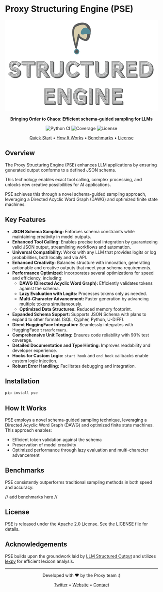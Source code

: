 # Proxy Structuring Engine (PSE)

<p align="center">
  <img src="logo.png" alt="PSE Logo" height="300"/>
</p>

<p align="center">
  <strong>Bringing Order to Chaos: Efficient schema-guided sampling for LLMs</strong>
</p>

<p align="center">
  <img src="https://github.com/TheProxyCompany/proxy-structuring-engine/actions/workflows/python-app.yml/badge.svg" alt="Python CI"/>
  <img src="https://img.shields.io/badge/coverage-90%25-brightgreen" alt="Coverage"/>
  <img src="https://img.shields.io/badge/license-Apache%202.0-blue" alt="License"/>
</p>

<p align="center">
  <a href="#quick-start">Quick Start</a> •
  <a href="#how-it-works">How It Works</a> •
  <a href="#benchmarks">Benchmarks</a> •
  <a href="#license">License</a>
</p>

## Overview

The Proxy Structuring Engine (PSE) enhances LLM applications by ensuring generated output conforms to a defined JSON schema.

This technology enables exact tool calling, complex processing, and unlocks new creative possibilities for AI applications.

PSE achieves this through a novel schema-guided sampling approach, leveraging a Directed Acyclic Word Graph (DAWG) and optimized finite state machines.

## Key Features

* **JSON Schema Sampling:** Enforces schema constraints while maintaining creativity in model outputs.
* **Enhanced Tool Calling:** Enables precise tool integration by guaranteeing valid JSON output, streamlining workflows and automation.
* **Universal Compatibility:** Works with any LLM that provides logits or log probabilities, both locally and via API.
* **Enhanced Creativity:** Balances structure with innovation, generating actionable and creative outputs that meet your schema requirements.
* **Performance Optimized:** Incorporates several optimizations for speed and efficiency, including:
    * **DAWG (Directed Acyclic Word Graph):** Efficiently validates tokens against the schema.
    * **Lazy Evaluation with Logits:** Processes tokens only as needed.
    * **Multi-Character Advancement:** Faster generation by advancing multiple tokens simultaneously.
    * **Optimized Data Structures:** Reduced memory footprint.
* **Expanded Schema Support:** Supports JSON Schema with plans to expand to other formats (SQL, Cypher, Python, U-DIFF).
* **Direct HuggingFace Integration:** Seamlessly integrates with HuggingFace `transformers`.
* **Comprehensive Unit Testing:** Ensures code reliability with 90% test coverage.
* **Detailed Documentation and Type Hinting:** Improves readability and developer experience.
* **Hooks for Custom Logic:** `start_hook` and `end_hook` callbacks enable custom logic injection.
* **Robust Error Handling:** Facilitates debugging and integration.

## Installation

```bash
pip install pse
```

## How It Works

PSE employs a novel schema-guided sampling technique, leveraging a Directed Acyclic Word Graph (DAWG) and optimized finite state machines. This approach enables:

- Efficient token validation against the schema
- Preservation of model creativity
- Optimized performance through lazy evaluation and multi-character advancement

## Benchmarks

PSE consistently outperforms traditional sampling methods in both speed and accuracy:

// add benchmarks here //

## License

PSE is released under the Apache 2.0 License. See the [LICENSE](LICENSE) file for details.

## Acknowledgements

PSE builds upon the groundwork laid by [LLM Structured Output](https://github.com/otriscon/llm-structured-output) and utilizes [lexpy](https://github.com/aosingh/lexpy) for efficient lexicon analysis.

---

<p align="center">
  Developed with ❤️ by the Proxy team :)
</p>

<p align="center">
  <a href="https://x.com/whatisproxy">Twitter</a> •
  <a href="https://www.what-is-proxy.com">Website</a> •
  <a href="mailto:contact@what-is-proxy.com">Contact</a>
</p>
